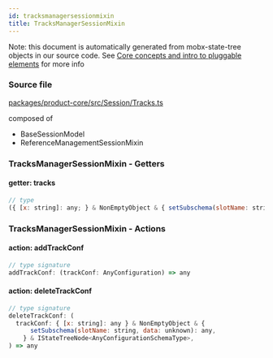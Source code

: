 ```yaml
---
id: tracksmanagersessionmixin
title: TracksManagerSessionMixin
---
```


Note: this document is automatically generated from mobx-state-tree objects in
our source code. See
[Core concepts and intro to pluggable elements](/docs/developer_guide/) for more
info

### Source file

[packages/product-core/src/Session/Tracks.ts](https://github.com/GMOD/jbrowse-components/blob/main/packages/product-core/src/Session/Tracks.ts)

composed of

- BaseSessionModel
- ReferenceManagementSessionMixin

### TracksManagerSessionMixin - Getters

#### getter: tracks

```js
// type
({ [x: string]: any; } & NonEmptyObject & { setSubschema(slotName: string, data: unknown): any; } & IStateTreeNode<AnyConfigurationSchemaType>)[]
```

### TracksManagerSessionMixin - Actions

#### action: addTrackConf

```js
// type signature
addTrackConf: (trackConf: AnyConfiguration) => any
```

#### action: deleteTrackConf

```js
// type signature
deleteTrackConf: (
  trackConf: { [x: string]: any } & NonEmptyObject & {
      setSubschema(slotName: string, data: unknown): any,
    } & IStateTreeNode<AnyConfigurationSchemaType>,
) => any
```
